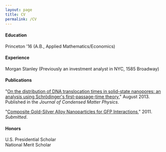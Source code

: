 ```yaml
---
layout: page
title: CV
permalink: /CV
---
```


#### Education
Princeton '16 (A.B., Applied Mathematics/Economics)

#### Experience
Morgan Stanley (Previously an investment analyst in NYC, 1585 Broadway)

#### Publications
"[On the distribution of DNA translocation times in solid-state nanopores: an analysis using Schrödinger's first-passage-time theory](https://iopscience.iop.org/article/10.1088/0953-8984/25/37/375102/meta)," August 2013. Published in the *Journal of Condensed Matter Physics*.

"[Composite Gold-Silver Alloy Nanoparticles for GFP Interactions](https://pdfs.semanticscholar.org/4900/eb3fbe32df15c0c12232e6a64c0060b989e5.pdf)," 2011. *Submitted*.

#### Honors
U.S. Presidential Scholar  
National Merit Scholar

